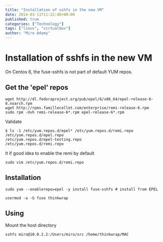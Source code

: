 ```yaml
---
title: "Installation of sshfs in the new VM"
date: 2014-03-11T11:22:48+08:00
published: true
categories: ["Technology"]
tags: ["linux", "virtualbox"]
author: "Miro Adamy"
---
```


# Installation of sshfs in the new VM

On Centos 6, the fuse-sshfs is not part of default YUM repos.

## Get the 'epel' repos

```
wget http://dl.fedoraproject.org/pub/epel/6/x86_64/epel-release-6-8.noarch.rpm
wget http://rpms.famillecollet.com/enterprise/remi-release-6.rpm
sudo rpm -Uvh remi-release-6*.rpm epel-release-6*.rpm
```

Validate

```
$ ls -1 /etc/yum.repos.d/epel* /etc/yum.repos.d/remi.repo
/etc/yum.repos.d/epel.repo
/etc/yum.repos.d/epel-testing.repo
/etc/yum.repos.d/remi.repo
```

It if good idea to enable the remi by default 

`sudo vim /etc/yum.repos.d/remi.repo`

## Installation

```
sudo yum --enablerepo=epel -y install fuse-sshfs # install from EPEL
 
usermod -a -G fuse thinkwrap
```

## Using

Mount the host directory

```
sshfs miro@10.0.2.2:/Users/miro/src /home/thinkwrap/MAC
```
